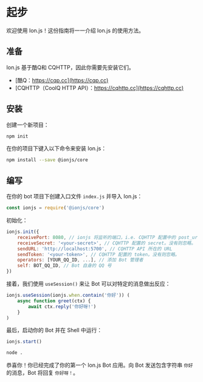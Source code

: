 # 起步
欢迎使用 Ion.js！这份指南将一一介绍 Ion.js 的使用方法。

## 准备
Ion.js 基于酷Q和 CQHTTP，因此你需要先安装它们。
- [酷Q：https://cqp.cc](https://cqp.cc)
- [CQHTTP（CoolQ HTTP API）：https://cqhttp.cc](https://cqhttp.cc)

## 安装
创建一个新项目：
```bash
npm init
```

在你的项目下键入以下命令来安装 Ion.js：
```bash
npm install --save @ionjs/core
```

## 编写
在你的 bot 项目下创建入口文件 `index.js` 并导入 Ion.js：
```js
const ionjs = require('@ionjs/core')
```

初始化：
```js
ionjs.init({
    receivePort: 8080, // ionjs 将监听的端口，i.e. CQHTTP 配置中的 post_url 的端口
    receiveSecret: '<your-secret>', // CQHTTP 配置的 secret。没有则忽略。
    sendURL: 'http://localhost:5700', // CQHTTP API 所在的 URL
    sendToken: '<your-token>', // CQHTTP 配置的 token。没有则忽略。
    operators: [YOUR_QQ_ID, ...], // 添加 Bot 管理者
    self: BOT_QQ_ID, // Bot 自身的 QQ 号
})
```

接着，我们使用 `useSession()` 来让 Bot 可以对特定的消息做出反应：
```js
ionjs.useSession(ionjs.when.contain('你好')) (
    async function greet(ctx) {
        await ctx.reply('你好呀!')
    }
)
```

最后，启动你的 Bot 并在 Shell 中运行：
```js
ionjs.start()
```
```bash
node .
```

恭喜你！你已经完成了你的第一个 Ion.js Bot 应用。向 Bot 发送包含字符串 `你好` 的消息，Bot 将回复 `你好呀！`。
